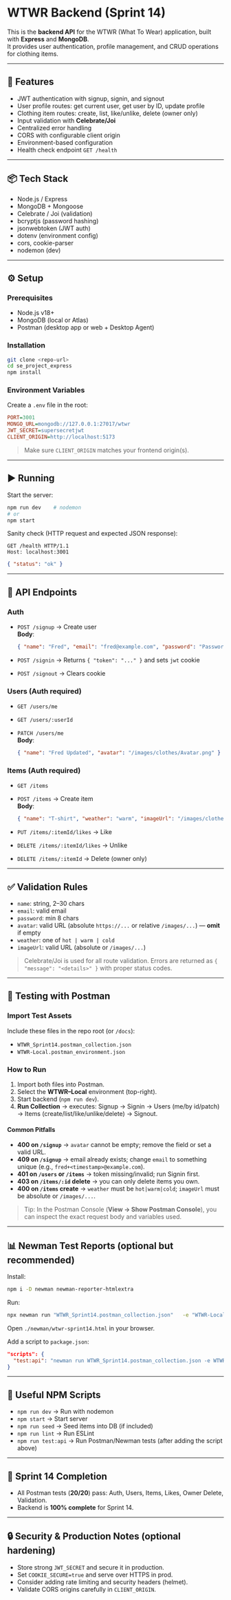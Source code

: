 # WTWR Backend (Sprint 14)

This is the **backend API** for the WTWR (What To Wear) application, built with **Express** and **MongoDB**.  
It provides user authentication, profile management, and CRUD operations for clothing items.

---

## 🚀 Features

- JWT authentication with signup, signin, and signout
- User profile routes: get current user, get user by ID, update profile
- Clothing item routes: create, list, like/unlike, delete (owner only)
- Input validation with **Celebrate/Joi**
- Centralized error handling
- CORS with configurable client origin
- Environment-based configuration
- Health check endpoint `GET /health`

---

## 📦 Tech Stack

- Node.js / Express
- MongoDB + Mongoose
- Celebrate / Joi (validation)
- bcryptjs (password hashing)
- jsonwebtoken (JWT auth)
- dotenv (environment config)
- cors, cookie-parser
- nodemon (dev)

---

## ⚙️ Setup

### Prerequisites

- Node.js v18+
- MongoDB (local or Atlas)
- Postman (desktop app or web + Desktop Agent)

### Installation

```bash
git clone <repo-url>
cd se_project_express
npm install
```

### Environment Variables

Create a `.env` file in the root:

```ini
PORT=3001
MONGO_URL=mongodb://127.0.0.1:27017/wtwr
JWT_SECRET=supersecretjwt
CLIENT_ORIGIN=http://localhost:5173
```

> Make sure `CLIENT_ORIGIN` matches your frontend origin(s).

---

## ▶️ Running

Start the server:

```bash
npm run dev    # nodemon
# or
npm start
```

Sanity check (HTTP request and expected JSON response):

```http
GET /health HTTP/1.1
Host: localhost:3001
```

```json
{ "status": "ok" }
```

---

## 📡 API Endpoints

### Auth

- `POST /signup` → Create user  
  **Body**:

  ```json
  { "name": "Fred", "email": "fred@example.com", "password": "Password123!", "avatar": "/images/clothes/Avatar.png" }
  ```

- `POST /signin` → Returns `{ "token": "..." }` and sets `jwt` cookie
- `POST /signout` → Clears cookie

### Users (Auth required)

- `GET /users/me`
- `GET /users/:userId`
- `PATCH /users/me`  
  **Body**:

  ```json
  { "name": "Fred Updated", "avatar": "/images/clothes/Avatar.png" }
  ```

### Items (Auth required)

- `GET /items`
- `POST /items` → Create item  
  **Body**:

  ```json
  { "name": "T-shirt", "weather": "warm", "imageUrl": "/images/clothes/T-shirt.png" }
  ```

- `PUT /items/:itemId/likes` → Like
- `DELETE /items/:itemId/likes` → Unlike
- `DELETE /items/:itemId` → Delete (owner only)

---

## ✅ Validation Rules

- `name`: string, 2–30 chars
- `email`: valid email
- `password`: min 8 chars
- `avatar`: valid URL (absolute `https://...` or relative `/images/...`) — **omit** if empty
- `weather`: one of `hot | warm | cold`
- `imageUrl`: valid URL (absolute or `/images/...`)

> Celebrate/Joi is used for all route validation. Errors are returned as `{ "message": "<details>" }` with proper status codes.

---

## 🧪 Testing with Postman

### Import Test Assets

Include these files in the repo root (or `/docs`):

- `WTWR_Sprint14.postman_collection.json`
- `WTWR-Local.postman_environment.json`

### How to Run

1. Import both files into Postman.
2. Select the **WTWR–Local** environment (top-right).
3. Start backend (`npm run dev`).
4. **Run Collection** → executes: Signup → Signin → Users (me/by id/patch) → Items (create/list/like/unlike/delete) → Signout.

#### Common Pitfalls

- **400 on `/signup`** → `avatar` cannot be empty; remove the field or set a valid URL.  
- **409 on `/signup`** → email already exists; change `email` to something unique (e.g., `fred+<timestamp>@example.com`).  
- **401 on `/users` or `/items`** → token missing/invalid; run Signin first.  
- **403 on `/items/:id` delete** → you can only delete items you own.  
- **400 on `/items` create** → `weather` must be `hot|warm|cold`; `imageUrl` must be absolute or `/images/...`.

> Tip: In the Postman Console (**View → Show Postman Console**), you can inspect the exact request body and variables used.

---

## 📊 Newman Test Reports (optional but recommended)

Install:

```bash
npm i -D newman newman-reporter-htmlextra
```

Run:

```bash
npx newman run "WTWR_Sprint14.postman_collection.json"   -e "WTWR-Local.postman_environment.json"   --reporters cli,htmlextra   --reporter-htmlextra-export ./newman/wtwr-sprint14.html   --reporter-htmlextra-title "WTWR Sprint 14 - API Tests"
```

Open `./newman/wtwr-sprint14.html` in your browser.

Add a script to `package.json`:

```json
"scripts": {
  "test:api": "newman run WTWR_Sprint14.postman_collection.json -e WTWR-Local.postman_environment.json --reporters cli,htmlextra --reporter-htmlextra-export ./newman/wtwr-sprint14.html --reporter-htmlextra-title 'WTWR Sprint 14 - API Tests'"
}
```

---

## 📁 Useful NPM Scripts

- `npm run dev` → Run with nodemon
- `npm start` → Start server
- `npm run seed` → Seed items into DB (if included)
- `npm run lint` → Run ESLint
- `npm run test:api` → Run Postman/Newman tests (after adding the script above)

---

## 🎯 Sprint 14 Completion

- All Postman tests (**20/20**) pass: Auth, Users, Items, Likes, Owner Delete, Validation.  
- Backend is **100% complete** for Sprint 14.

---

## 🔒 Security & Production Notes (optional hardening)

- Store strong `JWT_SECRET` and secure it in production.
- Set `COOKIE_SECURE=true` and serve over HTTPS in prod.
- Consider adding rate limiting and security headers (helmet).
- Validate CORS origins carefully in `CLIENT_ORIGIN`.
